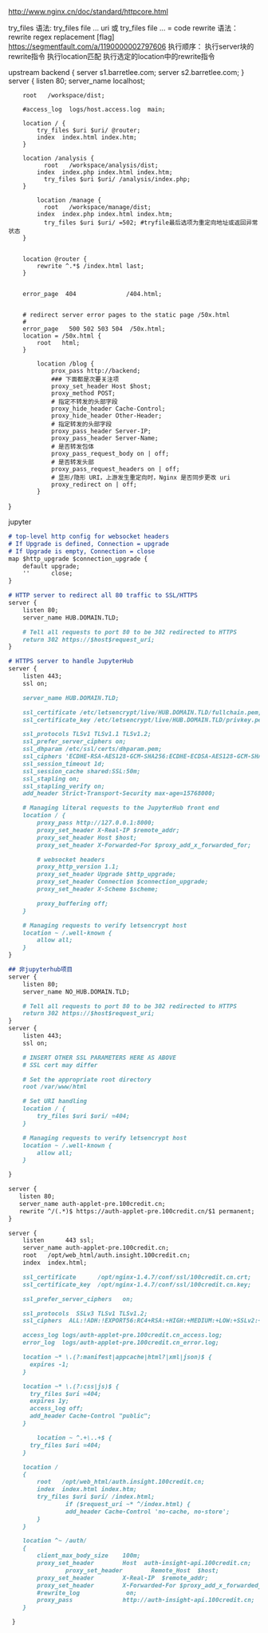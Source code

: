 http://www.nginx.cn/doc/standard/httpcore.html

try_files
语法: try_files file ... uri 或 try_files file ... = code
rewrite
语法：rewrite regex replacement [flag]
https://segmentfault.com/a/1190000002797606
执行顺序：
执行server块的rewrite指令
执行location匹配
执行选定的location中的rewrite指令

upstream backend {
    server s1.barretlee.com;
    server s2.barretlee.com;
}
server {
        listen       80;
        server_name  localhost;
        
        root   /workspace/dist;

        #access_log  logs/host.access.log  main;

        location / {
            try_files $uri $uri/ @router;
            index  index.html index.htm;
        }
        
        location /analysis {
              root   /workspace/analysis/dist;
            index  index.php index.html index.htm;
              try_files $uri $uri/ /analysis/index.php;
        }

            location /manage {
              root   /workspace/manage/dist;
            index  index.php index.html index.htm;
              try_files $uri $uri/ =502; #tryfile最后选项为重定向地址或返回异常状态
        }


        location @router {
            rewrite ^.*$ /index.html last;
        }


        error_page  404              /404.html;


        # redirect server error pages to the static page /50x.html
        #
        error_page   500 502 503 504  /50x.html;
        location = /50x.html {
            root   html;
        }

            location /blog {
                prox_pass http://backend;
                ### 下面都是次要关注项
                proxy_set_header Host $host;
                proxy_method POST;
                # 指定不转发的头部字段
                proxy_hide_header Cache-Control;
                proxy_hide_header Other-Header;
                # 指定转发的头部字段
                proxy_pass_header Server-IP;
                proxy_pass_header Server-Name;
                # 是否转发包体
                proxy_pass_request_body on | off;
                # 是否转发头部
                proxy_pass_request_headers on | off;
                # 显形/隐形 URI，上游发生重定向时，Nginx 是否同步更改 uri
                proxy_redirect on | off;
            }
 }
 
jupyter
```markdown
# top-level http config for websocket headers
# If Upgrade is defined, Connection = upgrade
# If Upgrade is empty, Connection = close
map $http_upgrade $connection_upgrade {
    default upgrade;
    ''      close;
}

# HTTP server to redirect all 80 traffic to SSL/HTTPS
server {
    listen 80;
    server_name HUB.DOMAIN.TLD;

    # Tell all requests to port 80 to be 302 redirected to HTTPS
    return 302 https://$host$request_uri;
}

# HTTPS server to handle JupyterHub
server {
    listen 443;
    ssl on;

    server_name HUB.DOMAIN.TLD;

    ssl_certificate /etc/letsencrypt/live/HUB.DOMAIN.TLD/fullchain.pem;
    ssl_certificate_key /etc/letsencrypt/live/HUB.DOMAIN.TLD/privkey.pem;

    ssl_protocols TLSv1 TLSv1.1 TLSv1.2;
    ssl_prefer_server_ciphers on;
    ssl_dhparam /etc/ssl/certs/dhparam.pem;
    ssl_ciphers 'ECDHE-RSA-AES128-GCM-SHA256:ECDHE-ECDSA-AES128-GCM-SHA256:ECDHE-RSA-AES256-GCM-SHA384:ECDHE-ECDSA-AES256-GCM-SHA384:DHE-RSA-AES128-GCM-SHA256:DHE-DSS-AES128-GCM-SHA256:kEDH+AESGCM:ECDHE-RSA-AES128-SHA256:ECDHE-ECDSA-AES128-SHA256:ECDHE-RSA-AES128-SHA:ECDHE-ECDSA-AES128-SHA:ECDHE-RSA-AES256-SHA384:ECDHE-ECDSA-AES256-SHA384:ECDHE-RSA-AES256-SHA:ECDHE-ECDSA-AES256-SHA:DHE-RSA-AES128-SHA256:DHE-RSA-AES128-SHA:DHE-DSS-AES128-SHA256:DHE-RSA-AES256-SHA256:DHE-DSS-AES256-SHA:DHE-RSA-AES256-SHA:AES128-GCM-SHA256:AES256-GCM-SHA384:AES128-SHA256:AES256-SHA256:AES128-SHA:AES256-SHA:AES:CAMELLIA:DES-CBC3-SHA:!aNULL:!eNULL:!EXPORT:!DES:!RC4:!MD5:!PSK:!aECDH:!EDH-DSS-DES-CBC3-SHA:!EDH-RSA-DES-CBC3-SHA:!KRB5-DES-CBC3-SHA';
    ssl_session_timeout 1d;
    ssl_session_cache shared:SSL:50m;
    ssl_stapling on;
    ssl_stapling_verify on;
    add_header Strict-Transport-Security max-age=15768000;

    # Managing literal requests to the JupyterHub front end
    location / {
        proxy_pass http://127.0.0.1:8000;
        proxy_set_header X-Real-IP $remote_addr;
        proxy_set_header Host $host;
        proxy_set_header X-Forwarded-For $proxy_add_x_forwarded_for;

        # websocket headers
        proxy_http_version 1.1;
        proxy_set_header Upgrade $http_upgrade;
        proxy_set_header Connection $connection_upgrade;
        proxy_set_header X-Scheme $scheme;

        proxy_buffering off;
    }

    # Managing requests to verify letsencrypt host
    location ~ /.well-known {
        allow all;
    }
}

## 非jupyterhub项目
server {
    listen 80;
    server_name NO_HUB.DOMAIN.TLD;

    # Tell all requests to port 80 to be 302 redirected to HTTPS
    return 302 https://$host$request_uri;
}
server {
    listen 443;
    ssl on;

    # INSERT OTHER SSL PARAMETERS HERE AS ABOVE
    # SSL cert may differ

    # Set the appropriate root directory
    root /var/www/html

    # Set URI handling
    location / {
        try_files $uri $uri/ =404;
    }

    # Managing requests to verify letsencrypt host
    location ~ /.well-known {
        allow all;
    }

}

server {
   listen 80;
   server_name auth-applet-pre.100credit.cn;
   rewrite ^/(.*)$ https://auth-applet-pre.100credit.cn/$1 permanent;
}

server {
    listen      443 ssl;
    server_name auth-applet-pre.100credit.cn;
    root   /opt/web_html/auth.insight.100credit.cn;
    index  index.html;

    ssl_certificate      /opt/nginx-1.4.7/conf/ssl/100credit.cn.crt;
    ssl_certificate_key  /opt/nginx-1.4.7/conf/ssl/100credit.cn.key;

    ssl_prefer_server_ciphers   on;

    ssl_protocols  SSLv3 TLSv1 TLSv1.2;
    ssl_ciphers  ALL:!ADH:!EXPORT56:RC4+RSA:+HIGH:+MEDIUM:+LOW:+SSLv2:+EXP;

    access_log logs/auth-applet-pre.100credit.cn_access.log;
    error_log  logs/auth-applet-pre.100credit.cn_error.log;

    location ~* \.(?:manifest|appcache|html?|xml|json)$ {
      expires -1;
    }

    location ~* \.(?:css|js)$ {
      try_files $uri =404;
      expires 1y;
      access_log off;
      add_header Cache-Control "public";
    }

        location ~ ^.+\..+$ {
      try_files $uri =404;
    }

    location /
    {
        root   /opt/web_html/auth.insight.100credit.cn;
        index  index.html index.htm;
        try_files $uri $uri/ /index.html;
                if ($request_uri ~* ^/index.html) {
                add_header Cache-Control 'no-cache, no-store';
        }
    }

    location ^~ /auth/
    {
        client_max_body_size    100m;
        proxy_set_header        Host  auth-insight-api.100credit.cn;
                proxy_set_header        Remote_Host  $host;
        proxy_set_header        X-Real-IP  $remote_addr;
        proxy_set_header        X-Forwarded-For $proxy_add_x_forwarded_for;
        #rewrite_log             on;
        proxy_pass              http://auth-insight-api.100credit.cn;
    }

 }

```